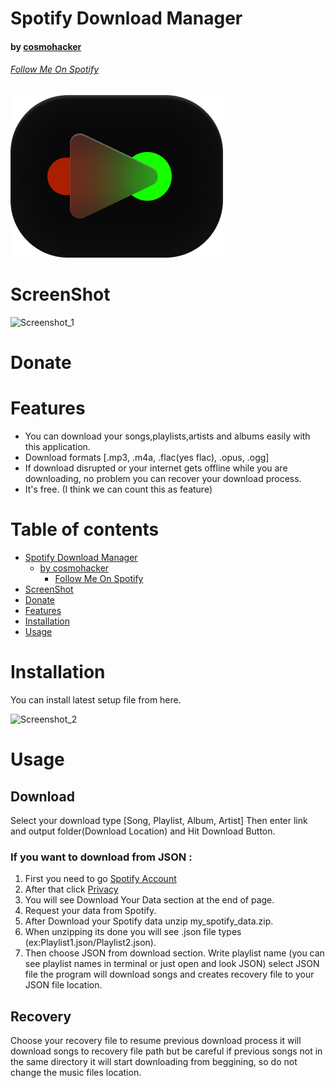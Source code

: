 # Spotify Download Manager
#### by [cosmohacker](https://github.com/cosmohacker)
###### [Follow Me On Spotify](https://open.spotify.com/user/217cixzitjjw52l67325r3ypi?si=688baa4151194411)

[![Spoytif Logo](https://raw.githubusercontent.com/cosmohacker/github-components/main/spoytif.png "Spoytif Logo")](https://github.com/cosmohacker/SpoytifDownloadManager "Spoytif Logo")

# ScreenShot
![Screenshot_1](https://user-images.githubusercontent.com/25702402/227925819-cef97956-ef12-4d9a-b71f-9422a62951af.png)

# Donate



# Features

- You can download your songs,playlists,artists and albums easily with this application.
- Download formats [.mp3, .m4a, .flac(yes flac), .opus, .ogg]
- If download disrupted or your internet gets offline while you are downloading, no problem you can recover your download process.
- It's free. (I think we can count this as feature)

Table of contents
=================

<!--ts-->
   * [Spotify Download Manager](#spotify-download-manager)
      * [by cosmohacker](#by-cosmohacker)
        * [Follow Me On Spotify](#follow-me-on-spotify)
   * [ScreenShot](#screenshot)
   * [Donate](#donate)
   * [Features](#features)
   * [Installation](#installation)
   * [Usage](#usage)
<!--te-->

# Installation

You can install latest setup file from here.

![Screenshot_2](https://user-images.githubusercontent.com/25702402/227928089-5d6ad345-0c8a-4184-a64f-f2cd24dd9964.png)


# Usage

## Download

Select your download type [Song, Playlist, Album, Artist]
Then enter link and output folder(Download Location) and Hit Download Button.

### If you want to download from JSON :

1. First you need to go [Spotify Account](https://www.spotify.com/tr/account/overview/?utm_source=spotify&utm_medium=menu&utm_campaign=your_account)
2. After that click [Privacy](https://www.spotify.com/tr/account/privacy/)
3. You will see Download Your Data section at the end of page.
4. Request your data from Spotify.
5. After Download your Spotify data unzip my_spotify_data.zip.
6. When unzipping its done you will see .json file types (ex:Playlist1.json/Playlist2.json).
7. Then choose JSON from download section. Write playlist name (you can see playlist names in terminal or just open and look JSON) select JSON file the program will download songs and creates recovery file to your JSON file location.

## Recovery

Choose your recovery file to resume previous download process it will download songs to recovery file path but be careful if previous songs not in the same directory it will start downloading from beggining, so do not change the music files location.


